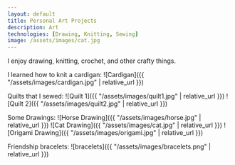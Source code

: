 ```yaml
---
layout: default
title: Personal Art Projects
description: Art
technologies: [Drawing, Knitting, Sewing]
image: /assets/images/cat.jpg
---
```


I enjoy drawing, knitting, crochet, and other crafty things.

I learned how to knit a cardigan:
![Cardigan]({{ "/assets/images/cardigan.jpg" | relative_url }})

Quilts that I sewed:
![Quilt 1]({{ "/assets/images/quilt1.jpg" | relative_url }})
![Quilt 2]({{ "/assets/images/quilt2.jpg" | relative_url }})

Some Drawings:
![Horse Drawing]({{ "/assets/images/horse.jpg" | relative_url }})
![Cat Drawing]({{ "/assets/images/cat.jpg" | relative_url }})
![Origami Drawing]({{ "/assets/images/origami.jpg" | relative_url }})

Friendship bracelets:
![bracelets]({{ "/assets/images/bracelets.png" | relative_url }})